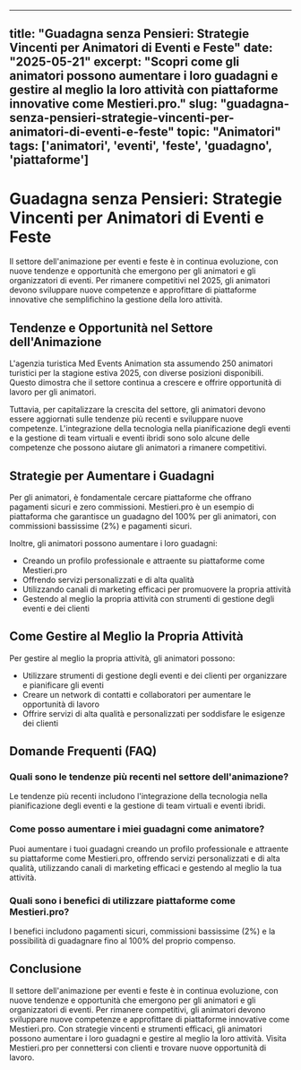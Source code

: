 
---
title: "Guadagna senza Pensieri: Strategie Vincenti per Animatori di Eventi e Feste"
date: "2025-05-21"
excerpt: "Scopri come gli animatori possono aumentare i loro guadagni e gestire al meglio la loro attività con piattaforme innovative come Mestieri.pro."
slug: "guadagna-senza-pensieri-strategie-vincenti-per-animatori-di-eventi-e-feste"
topic: "Animatori"
tags: ['animatori', 'eventi', 'feste', 'guadagno', 'piattaforme']
---

# Guadagna senza Pensieri: Strategie Vincenti per Animatori di Eventi e Feste

Il settore dell'animazione per eventi e feste è in continua evoluzione, con nuove tendenze e opportunità che emergono per gli animatori e gli organizzatori di eventi. Per rimanere competitivi nel 2025, gli animatori devono sviluppare nuove competenze e approfittare di piattaforme innovative che semplifichino la gestione della loro attività.

## Tendenze e Opportunità nel Settore dell'Animazione

L'agenzia turistica Med Events Animation sta assumendo 250 animatori turistici per la stagione estiva 2025, con diverse posizioni disponibili. Questo dimostra che il settore continua a crescere e offrire opportunità di lavoro per gli animatori.

Tuttavia, per capitalizzare la crescita del settore, gli animatori devono essere aggiornati sulle tendenze più recenti e sviluppare nuove competenze. L'integrazione della tecnologia nella pianificazione degli eventi e la gestione di team virtuali e eventi ibridi sono solo alcune delle competenze che possono aiutare gli animatori a rimanere competitivi.

## Strategie per Aumentare i Guadagni

Per gli animatori, è fondamentale cercare piattaforme che offrano pagamenti sicuri e zero commissioni. Mestieri.pro è un esempio di piattaforma che garantisce un guadagno del 100% per gli animatori, con commissioni bassissime (2%) e pagamenti sicuri.

Inoltre, gli animatori possono aumentare i loro guadagni:

*   Creando un profilo professionale e attraente su piattaforme come Mestieri.pro
*   Offrendo servizi personalizzati e di alta qualità
*   Utilizzando canali di marketing efficaci per promuovere la propria attività
*   Gestendo al meglio la propria attività con strumenti di gestione degli eventi e dei clienti

## Come Gestire al Meglio la Propria Attività

Per gestire al meglio la propria attività, gli animatori possono:

*   Utilizzare strumenti di gestione degli eventi e dei clienti per organizzare e pianificare gli eventi
*   Creare un network di contatti e collaboratori per aumentare le opportunità di lavoro
*   Offrire servizi di alta qualità e personalizzati per soddisfare le esigenze dei clienti

## Domande Frequenti (FAQ)

### Quali sono le tendenze più recenti nel settore dell'animazione?

Le tendenze più recenti includono l'integrazione della tecnologia nella pianificazione degli eventi e la gestione di team virtuali e eventi ibridi.

### Come posso aumentare i miei guadagni come animatore?

Puoi aumentare i tuoi guadagni creando un profilo professionale e attraente su piattaforme come Mestieri.pro, offrendo servizi personalizzati e di alta qualità, utilizzando canali di marketing efficaci e gestendo al meglio la tua attività.

### Quali sono i benefici di utilizzare piattaforme come Mestieri.pro?

I benefici includono pagamenti sicuri, commissioni bassissime (2%) e la possibilità di guadagnare fino al 100% del proprio compenso.

## Conclusione

Il settore dell'animazione per eventi e feste è in continua evoluzione, con nuove tendenze e opportunità che emergono per gli animatori e gli organizzatori di eventi. Per rimanere competitivi, gli animatori devono sviluppare nuove competenze e approfittare di piattaforme innovative come Mestieri.pro. Con strategie vincenti e strumenti efficaci, gli animatori possono aumentare i loro guadagni e gestire al meglio la loro attività. Visita Mestieri.pro per connettersi con clienti e trovare nuove opportunità di lavoro.
